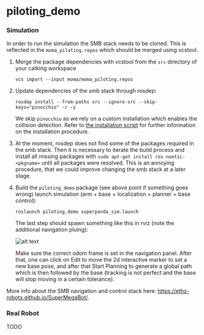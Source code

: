 # piloting_demo

### Simulation

In order to run the simulation the SMB stack needs to be cloned. This is reflected in the `moma_piloting.repos` which should be merged using vcstool.

1. Merge the package dependencies with vcstool from the `src` directory of your catking workspace
    ```
    vcs import --input moma/moma_piloting.repos
    ```

2. Update dependencies of the smb stack through rosdep: 

    ```
    rosdep install --from-paths src --ignore-src --skip-keys="pinocchio" -r -y
    ```
    We skip `pinocchio` as we rely on a custom installation which enables the collision detection. Refer to [the installation script](../../install_dependencies.sh) for further information on the installation procedure.

3. At the moment, rosdep does not find some of the packages required in the smb stack. Then it is necessary to iterate the build process and install all missing packages with `sudo apt-get install ros-noetic-<pkgname>` until all packages were resolved. This is an annoying procedure, that we could improve changing the smb stack at a later stage.

4. Build the `piloting_demo` package (see above point if something goes wrong)
launch simulation (arm + base + localization + planner + base control):     
    ```
    roslaunch piloting_demo superpanda_sim.launch
    ```
    The last step should spawn something like this in rviz (note the additional navigation pluing):

    ![alt text](../docs/navigation_demo.png)

    Make sure the correct odom frame is set in the navigation panel. After that, one can click on Edit to move the 2d interactive marker to set a new base pose, and after that Start Planning to generate a global path which is then followed by the base (tracking is not perfect and the base will stop moving in a certain tolerance).

More info about the SMB navigation and control stack here: https://ethz-robotx.github.io/SuperMegaBot/.

### Real Robot

TODO


